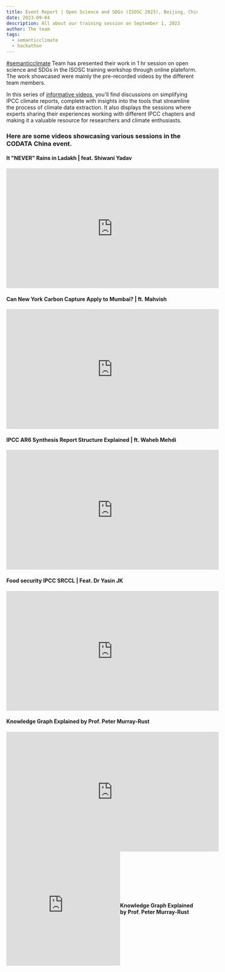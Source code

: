 ```yaml
---
title: Event Report | Open Science and SDGs (ISOSC 2023), Beijing, China
date: 2023-09-04
description: All about our training session on September 1, 2023 
author: The team
tags:
  - semanticclimate
  - hackathon
---
```


[#semanticclimate](https://semanticclimate.org/p/en/) Team has presented their work in 1 hr session on open science and SDGs in the ISOSC training workshop through online plateform. The work showcased were mainly the pre-recorded videos by the different team members.

In this series of [informative videos](https://www.youtube.com/playlist?list=PLtKHReMoCMwl3taR18VfvuUHJTO0Cs92y), you'll find discussions on simplifying IPCC climate reports, complete with insights into the tools that streamline the process of climate data extraction. It also displays the sessions where experts sharing their experiences working with different IPCC chapters and making it a valuable resource for researchers and climate enthusiasts.

### Here are some videos showcasing various sessions in the CODATA China event.

#### It "NEVER" Rains in Ladakh | feat. Shiwani Yadav 

<iframe width="560" height="315" src="https://www.youtube.com/embed/x2uxx-ZfXng" frameborder="0" allow="accelerometer; autoplay; clipboard-write; encrypted-media; gyroscope; picture-in-picture" allowfullscreen></iframe>

#### Can New York Carbon Capture Apply to Mumbai? | ft. Mahvish 

<iframe width="560" height="315" src="https://www.youtube.com/embed/zKs-qEggg7Y" frameborder="0" allow="accelerometer; autoplay; clipboard-write; encrypted-media; gyroscope; picture-in-picture" allowfullscreen></iframe>

#### IPCC AR6 Synthesis Report Structure Explained | ft. Waheb Mehdi 

<iframe width="560" height="315" src="https://www.youtube.com/embed/Pz3ne1JnOt8" frameborder="0" allow="accelerometer; autoplay; clipboard-write; encrypted-media; gyroscope; picture-in-picture" allowfullscreen></iframe>

#### Food security IPCC SRCCL | Feat. Dr Yasin JK 

<iframe width="560" height="315" src="https://www.youtube.com/embed/4GjNfsQb200" frameborder="0" allow="accelerometer; autoplay; clipboard-write; encrypted-media; gyroscope; picture-in-picture" allowfullscreen></iframe>

#### Knowledge Graph Explained by Prof. Peter Murray-Rust

<iframe width="560" height="315" src="https://www.youtube.com/embed/jEEMxC1V0n4" frameborder="0" allow="accelerometer; autoplay; clipboard-write; encrypted-media; gyroscope; picture-in-picture" allowfullscreen></iframe>

<div style="display: flex; align-items: center;">
  <iframe width="500" height="300" src="https://www.youtube.com/embed/jEEMxC1V0n4" frameborder="0" allow="accelerometer; autoplay; clipboard-write; encrypted-media; gyroscope; picture-in-picture" allowfullscreen></iframe>
  <div>
    <h4>Knowledge Graph Explained by Prof. Peter Murray-Rust</h4>
  </div>
</div>




